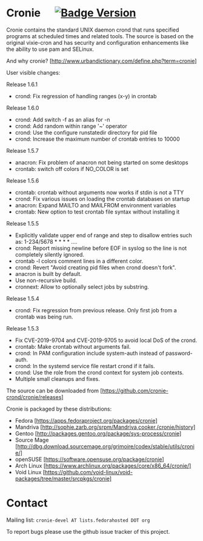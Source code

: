 
# Cronie    [![Badge Version]][Releases]

Cronie contains the standard UNIX daemon crond that runs specified programs at
scheduled times and related tools. The source is based on the original vixie-cron
and has security and configuration enhancements like the ability to use pam and
SELinux.

And why cronie? [http://www.urbandictionary.com/define.php?term=cronie]


User visible changes:

Release 1.6.1

- crond: Fix regression of handling ranges (x-y) in crontab

Release 1.6.0

- crond: Add switch -f as an alias for -n
- crond: Add random within range '~' operator
- crond: Use the configure runstatedir directory for pid file
- crond: Increase the maximum number of crontab entries to 10000

Release 1.5.7

- anacron: Fix problem of anacron not being started on some desktops
- crontab: switch off colors if NO_COLOR is set

Release 1.5.6

- crontab: crontab without arguments now works if stdin is not a TTY
- crond: Fix various issues on loading the crontab databases on startup
- anacron: Expand MAILTO and MAILFROM environment variables
- crontab: New option to test crontab file syntax without installing it

Release 1.5.5
- Explicitly validate upper end of range and step to disallow entries
  such as: 1-234/5678 * * * * ....
- crond: Report missing newline before EOF in syslog so the line is not
  completely silently ignored.
- crontab -l colors comment lines in a different color.
- crond: Revert "Avoid creating pid files when crond doesn't fork".
- anacron is built by default.
- Use non-recursive build.
- cronnext: Allow to optionally select jobs by substring.

Release 1.5.4
- crond: Fix regression from previous release. Only first job from a crontab
  was being run.

Release 1.5.3
- Fix CVE-2019-9704 and CVE-2019-9705 to avoid local DoS of the crond.
- crontab: Make crontab without arguments fail.
- crond: In PAM configuration include system-auth instead of password-auth.
- crond: In the systemd service file restart crond if it fails.
- crond: Use the role from the crond context for system job contexts.
- Multiple small cleanups and fixes.

The source can be downloaded from [https://github.com/cronie-crond/cronie/releases]

Cronie is packaged by these distributions:
- Fedora [https://apps.fedoraproject.org/packages/cronie]
- Mandriva [http://sophie.zarb.org/srpm/Mandriva,cooker,/cronie/history]
- Gentoo [http://packages.gentoo.org/package/sys-process/cronie]
- Source Mage [http://dbg.download.sourcemage.org/grimoire/codex/stable/utils/cronie/]
- openSUSE [https://software.opensuse.org/package/cronie]
- Arch Linux [https://www.archlinux.org/packages/core/x86_64/cronie/]
- Void Linux [https://github.com/void-linux/void-packages/tree/master/srcpkgs/cronie]

# Contact

Mailing list: `cronie-devel AT lists.fedorahosted DOT org`

To report bugs please use the github issue tracker of this project.


<!----------------------------------------------------------------------------->

[Releases]: https://github.com/cronie-crond/cronie/releases


<!--------------------------------{ Badges }----------------------------------->

[Badge Version]: https://img.shields.io/badge/Version-1.6.1-blue.svg?style=for-the-badge